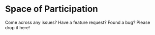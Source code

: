 # Space of Participation
Come across any issues? Have a feature request? Found a bug? Please drop it here!
